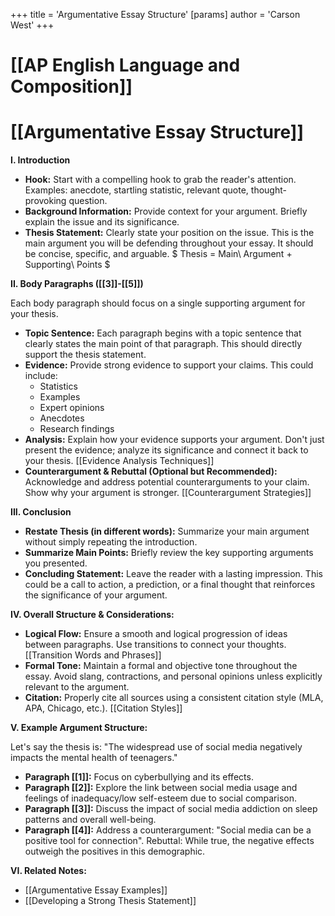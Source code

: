 +++
 title = 'Argumentative Essay Structure'
[params]
	author = 'Carson West'
+++
# [[AP English Language and Composition]]
# [[Argumentative Essay Structure]]

**I. Introduction**

*   **Hook:**  Start with a compelling hook to grab the reader's attention.  Examples:  anecdote, startling statistic, relevant quote, thought-provoking question.
*   **Background Information:** Provide context for your argument. Briefly explain the issue and its significance.
*   **Thesis Statement:** Clearly state your position on the issue. This is the main argument you will be defending throughout your essay.  It should be concise, specific, and arguable.   $ Thesis =  Main\ Argument + Supporting\ Points $ 

**II. Body Paragraphs ([[3]]-[[5]])**

Each body paragraph should focus on a single supporting argument for your thesis.

*   **Topic Sentence:**  Each paragraph begins with a topic sentence that clearly states the main point of that paragraph. This should directly support the thesis statement.
*   **Evidence:** Provide strong evidence to support your claims. This could include:
    *   Statistics
    *   Examples
    *   Expert opinions
    *   Anecdotes
    *   Research findings
*   **Analysis:** Explain how your evidence supports your argument. Don't just present the evidence; analyze its significance and connect it back to your thesis.  [[Evidence Analysis Techniques]]
*   **Counterargument & Rebuttal (Optional but Recommended):** Acknowledge and address potential counterarguments to your claim.  Show why your argument is stronger. [[Counterargument Strategies]]


**III. Conclusion**

*   **Restate Thesis (in different words):**  Summarize your main argument without simply repeating the introduction.
*   **Summarize Main Points:** Briefly review the key supporting arguments you presented.
*   **Concluding Statement:**  Leave the reader with a lasting impression.  This could be a call to action, a prediction, or a final thought that reinforces the significance of your argument.


**IV. Overall Structure & Considerations:**

*   **Logical Flow:** Ensure a smooth and logical progression of ideas between paragraphs. Use transitions to connect your thoughts. [[Transition Words and Phrases]]
*   **Formal Tone:** Maintain a formal and objective tone throughout the essay. Avoid slang, contractions, and personal opinions unless explicitly relevant to the argument.
*   **Citation:**  Properly cite all sources using a consistent citation style (MLA, APA, Chicago, etc.). [[Citation Styles]]


**V.  Example Argument Structure:**

Let's say the thesis is:  "The widespread use of social media negatively impacts the mental health of teenagers."

*   **Paragraph [[1]]:**  Focus on cyberbullying and its effects.
*   **Paragraph [[2]]:** Explore the link between social media usage and feelings of inadequacy/low self-esteem due to social comparison.
*   **Paragraph [[3]]:**  Discuss the impact of social media addiction on sleep patterns and overall well-being.
*   **Paragraph [[4]]:** Address a counterargument:  "Social media can be a positive tool for connection". Rebuttal:  While true, the negative effects outweigh the positives in this demographic.


**VI.  Related Notes:**

*   [[Argumentative Essay Examples]]
*   [[Developing a Strong Thesis Statement]]


